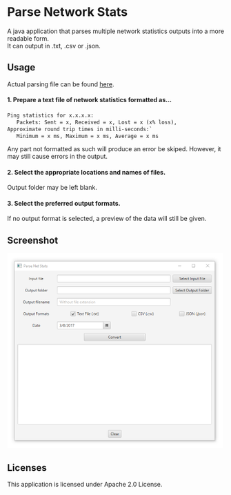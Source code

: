 # Parse Network Stats
A java application that parses multiple network statistics outputs into a more readable form.  
It can output in .txt, .csv or .json.

## Usage
Actual parsing file can be found [here](/src/main/java/com/marknkamau/NetStatsParser.java).   

#### 1. Prepare a text file of network statistics formatted as...  
```
Ping statistics for x.x.x.x:  
   Packets: Sent = x, Received = x, Lost = x (x% loss),  
Approximate round trip times in milli-seconds:`  
   Minimum = x ms, Maximum = x ms, Average = x ms
```

Any part not formatted as such will produce an error be skiped. However, it may still cause errors in the output.
  

#### 2. Select the appropriate locations and names of files.   
Output folder may be left blank.
#### 3. Select the preferred output formats.  
If no output format is selected, a preview of the data will still be given.

## Screenshot
<img src="https://raw.githubusercontent.com/MarkNKamau/ParseNetworkStats/master/screenshots/main.png" width="500">   

## Licenses
This application is licensed under Apache 2.0 License.
